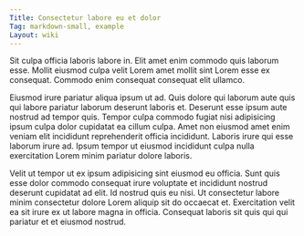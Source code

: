 ```yaml
---
Title: Consectetur labore eu et dolor
Tag: markdown-small, example
Layout: wiki
---
```

Sit culpa officia laboris labore in. Elit amet enim commodo quis laborum esse. Mollit eiusmod culpa velit Lorem amet mollit sint Lorem esse ex consequat. Commodo enim consequat consequat elit ullamco.

Eiusmod irure pariatur aliqua ipsum ut ad. Quis dolore qui laborum aute quis qui labore pariatur laborum deserunt laboris et. Deserunt esse ipsum aute nostrud ad tempor quis. Tempor culpa commodo fugiat nisi adipisicing ipsum culpa dolor cupidatat ea cillum culpa. Amet non eiusmod amet enim veniam elit incididunt reprehenderit officia incididunt. Laboris irure qui esse laborum irure ad. Ipsum tempor ut eiusmod incididunt culpa nulla exercitation Lorem minim pariatur dolore laboris.

Velit ut tempor ut ex ipsum adipisicing sint eiusmod eu officia. Sunt quis esse dolor commodo consequat irure voluptate et incididunt nostrud deserunt cupidatat ad elit. Id nostrud quis eu nisi. Ut consectetur labore minim consectetur dolore Lorem aliquip sit do occaecat et. Exercitation velit ea sit irure ex ut labore magna in officia. Consequat laboris sit quis qui qui pariatur et et eiusmod nostrud.